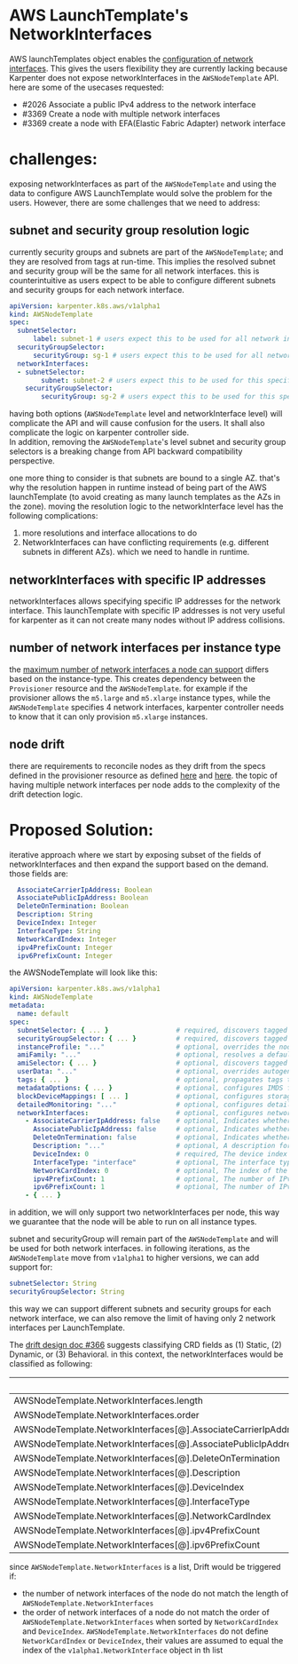 # AWS LaunchTemplate's NetworkInterfaces
AWS launchTemplates object enables the [configuration of network interfaces](https://docs.aws.amazon.com/AWSCloudFormation/latest/UserGuide/aws-properties-ec2-launchtemplate-networkinterface.html). 
This gives the users flexibility they are currently lacking because Karpenter does not expose networkInterfaces in the `AWSNodeTemplate` API. here are some of the usecases requested:

* #2026 Associate a public IPv4 address to the network interface
* #3369 Create a node with multiple network interfaces
* #3369 create a node with EFA(Elastic Fabric Adapter) network interface

# challenges:
exposing networkInterfaces as part of the `AWSNodeTemplate` and using the data to configure AWS LaunchTemplate would solve the problem for the users. However, there are some challenges that we need to address:   

## subnet and security group resolution logic
currently security groups and subnets are part of the `AWSNodeTemplate`; and they are resolved from tags at run-time. This implies the resolved subnet and security group will be the same for all network interfaces.
this is counterintuitive as users expect to be able to configure different subnets and security groups for each network interface.
```yaml
apiVersion: karpenter.k8s.aws/v1alpha1
kind: AWSNodeTemplate
spec:
  subnetSelector:
      label: subnet-1 # users expect this to be used for all network interfaces
  securityGroupSelector:
      securityGroup: sg-1 # users expect this to be used for all network interfaces
  networkInterfaces:
  - subnetSelector:
        subnet: subnet-2 # users expect this to be used for this specific network interface
    securityGroupSelector:
        securityGroup: sg-2 # users expect this to be used for this specific network interface
```
having both options (`AWSNodeTemplate` level and networkInterface level) will complicate the API and will cause confusion for the users. It shall also complicate the logic on karpenter controller side.   
In addition, removing the `AWSNodeTemplate`'s level subnet and security group selectors is a breaking change from API backward compatibility perspective.

one more thing to consider is that subnets are bound to a single AZ. that's why the resolution happen in runtime instead of being part of the AWS launchTemplate (to avoid creating as many launch templates as the AZs in the zone).
moving the resolution logic to the networkInterface level has the following complications: 
1. more resolutions and interface allocations to do
2. NetworkInterfaces can have conflicting requirements (e.g. different subnets in different AZs). which we need to handle in runtime.

## networkInterfaces with specific IP addresses
networkInterfaces allows specifying specific IP addresses for the network interface. This launchTemplate with specific IP addresses is not very useful for karpenter as it can not create many nodes without IP address collisions.

## number of network interfaces per instance type
the [maximum number of network interfaces a node can support](https://docs.aws.amazon.com/AWSEC2/latest/UserGuide/using-eni.html#AvailableIpPerENI) differs based on the instance-type. This creates dependency between the `Provisioner` resource and the `AWSNodeTemplate`.
for example if the provisioner allows the `m5.large` and `m5.xlarge` instance types, while the `AWSNodeTemplate` specifies 4 network interfaces, karpenter controller needs to know that it can only provision `m5.xlarge` instances.

## node drift
there are requirements to reconcile nodes as they drift from the specs defined in the provisioner resource as defined [here](https://github.com/aws/karpenter/issues/1738) and [here](https://github.com/aws/karpenter/issues/1457).
the topic of having multiple network interfaces per node adds to the complexity of the drift detection logic.

# Proposed Solution:
iterative approach where we start by exposing subset of the fields of networkInterfaces and then expand the support based on the demand.
those fields are:
```yaml
  AssociateCarrierIpAddress: Boolean
  AssociatePublicIpAddress: Boolean
  DeleteOnTermination: Boolean
  Description: String
  DeviceIndex: Integer
  InterfaceType: String
  NetworkCardIndex: Integer
  ipv4PrefixCount: Integer
  ipv6PrefixCount: Integer
```
the AWSNodeTemplate will look like this:
```yaml
apiVersion: karpenter.k8s.aws/v1alpha1
kind: AWSNodeTemplate
metadata:
  name: default
spec:
  subnetSelector: { ... }                 # required, discovers tagged subnets to attach to instances
  securityGroupSelector: { ... }          # required, discovers tagged security groups to attach to instances
  instanceProfile: "..."                  # optional, overrides the node's identity from global settings
  amiFamily: "..."                        # optional, resolves a default ami and userdata
  amiSelector: { ... }                    # optional, discovers tagged amis to override the amiFamily's default
  userData: "..."                         # optional, overrides autogenerated userdata with a merge semantic
  tags: { ... }                           # optional, propagates tags to underlying EC2 resources
  metadataOptions: { ... }                # optional, configures IMDS for the instance
  blockDeviceMappings: [ ... ]            # optional, configures storage devices for the instance
  detailedMonitoring: "..."               # optional, configures detailed monitoring for the instance
  networkInterfaces:                      # optional, configures network interfaces for the instance
    - AssociateCarrierIpAddress: false    # optional, Indicates whether to associate a Carrier IP address with eth0 for a new network interface.
      AssociatePublicIpAddress: false     # optional, Indicates whether to assign a public IPv4 address to eth0 for a new network interface.
      DeleteOnTermination: false          # optional, Indicates whether the network interface is deleted when the instance is terminated.
      Description: "..."                  # optional, A description for the network interface.
      DeviceIndex: 0                      # required, The device index for the network interface attachment.
      InterfaceType: "interface"          # optional, The interface type for the network interface. To create an Elastic Fabric Adapter (EFA), specify efa
      NetworkCardIndex: 0                 # optional, The index of the network card. Some instance types support multiple network cards. The primary network interface must be assigned to network card index 0. The default is network card index 0.
      ipv4PrefixCount: 1                  # optional, The number of IPv4 prefixes that AWS automatically assigns to the network interface.
      ipv6PrefixCount: 1                  # optional, The number of IPv6 prefixes that AWS automatically assigns to the network interface.
    - { ... }
```

in addition, we will only support two networkInterfaces per node, this way we guarantee that the node will be able to
run on all instance types.

subnet and securityGroup will remain part of the `AWSNodeTemplate` and will be used for both network interfaces.
in following iterations, as the `AWSNodeTemplate` move from `v1alpha1` to higher versions, we can add support for:

```yaml
subnetSelector: String
securityGroupSelector: String
```

this way we can support different subnets and security groups for each network interface, we can also remove the limit
of having only 2 network interfaces per LaunchTemplate.

The [drift design doc #366](https://github.com/aws/karpenter-core/pull/366) suggests classifying CRD fields as  (1) Static, (2) Dynamic, or (3) Behavioral. in this
context, the networkInterfaces would be classified as following:

|                                                                | Static | Dynamic | Behavioral |
|----------------------------------------------------------------|--------|---------|------------|
| AWSNodeTemplate.NetworkInterfaces.length                       | x      |         |            |
| AWSNodeTemplate.NetworkInterfaces.order                        | x      |         |            |
| AWSNodeTemplate.NetworkInterfaces[@].AssociateCarrierIpAddress | x      |         |            |
| AWSNodeTemplate.NetworkInterfaces[@].AssociatePublicIpAddress  | x      |         |            |
| AWSNodeTemplate.NetworkInterfaces[@].DeleteOnTermination       |        |         | x          |
| AWSNodeTemplate.NetworkInterfaces[@].Description               | x      |         |            |
| AWSNodeTemplate.NetworkInterfaces[@].DeviceIndex               | x      |         |            |
| AWSNodeTemplate.NetworkInterfaces[@].InterfaceType             | x      |         |            |
| AWSNodeTemplate.NetworkInterfaces[@].NetworkCardIndex          | x      |         |            |
| AWSNodeTemplate.NetworkInterfaces[@].ipv4PrefixCount           | x      |         |            |
| AWSNodeTemplate.NetworkInterfaces[@].ipv6PrefixCount           | x      |         |            |

since `AWSNodeTemplate.NetworkInterfaces` is a list, Drift would be triggered if:

- the number of network interfaces of the node do not match the length of `AWSNodeTemplate.NetworkInterfaces`
- the order of network interfaces of a node do not match the order of `AWSNodeTemplate.NetworkInterfaces` when sorted
  by `NetworkCardIndex` and `DeviceIndex`.
  `AWSNodeTemplate.NetworkInterfaces` do not define `NetworkCardIndex` or `DeviceIndex`, their values are assumed to
  equal the index of the  `v1alpha1.NetworkInterface` object in th list